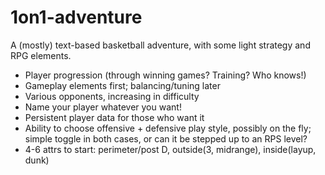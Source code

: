 # 1on1-adventure
A (mostly) text-based basketball adventure, with some light strategy and RPG elements.

- Player progression (through winning games? Training? Who knows!)
- Gameplay elements first; balancing/tuning later
- Various opponents, increasing in difficulty
- Name your player whatever you want!
- Persistent player data for those who want it
- Ability to choose offensive + defensive play style, possibly on the fly; simple toggle in both cases, or can it be stepped up to an RPS level?
- 4-6 attrs to start: perimeter/post D, outside(3, midrange), inside(layup, dunk)

